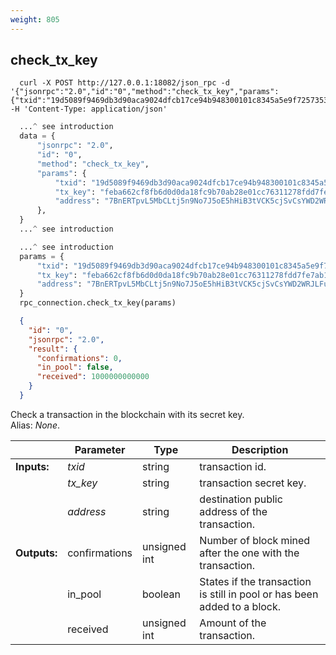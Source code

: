 ```yaml
---
weight: 805
---
```


## **check_tx_key**

```shell
  curl -X POST http://127.0.0.1:18082/json_rpc -d '{"jsonrpc":"2.0","id":"0","method":"check_tx_key","params":{"txid":"19d5089f9469db3d90aca9024dfcb17ce94b948300101c8345a5e9f7257353be","tx_key":"feba662cf8fb6d0d0da18fc9b70ab28e01cc76311278fdd7fe7ab16360762b06","address":"7BnERTpvL5MbCLtj5n9No7J5oE5hHiB3tVCK5cjSvCsYWD2WRJLFuWeKTLiXo5QJqt2ZwUaLy2Vh1Ad51K7FNgqcHgjW85o"}}' -H 'Content-Type: application/json'
```
```python
  ...^ see introduction
  data = {
      "jsonrpc": "2.0",
      "id": "0",
      "method": "check_tx_key",
      "params": {
          "txid": "19d5089f9469db3d90aca9024dfcb17ce94b948300101c8345a5e9f7257353be",
          "tx_key": "feba662cf8fb6d0d0da18fc9b70ab28e01cc76311278fdd7fe7ab16360762b06",
          "address": "7BnERTpvL5MbCLtj5n9No7J5oE5hHiB3tVCK5cjSvCsYWD2WRJLFuWeKTLiXo5QJqt2ZwUaLy2Vh1Ad51K7FNgqcHgjW85o",
      },
  }
  ...^ see introduction
```
```py
  ...^ see introduction
  params = {
      "txid": "19d5089f9469db3d90aca9024dfcb17ce94b948300101c8345a5e9f7257353be",
      "tx_key": "feba662cf8fb6d0d0da18fc9b70ab28e01cc76311278fdd7fe7ab16360762b06",
      "address": "7BnERTpvL5MbCLtj5n9No7J5oE5hHiB3tVCK5cjSvCsYWD2WRJLFuWeKTLiXo5QJqt2ZwUaLy2Vh1Ad51K7FNgqcHgjW85o",
  }
  rpc_connection.check_tx_key(params)
```
```json
  {
    "id": "0",
    "jsonrpc": "2.0",
    "result": {
      "confirmations": 0,
      "in_pool": false,
      "received": 1000000000000
    }
  }
```
Check a transaction in the blockchain with its secret key.  
Alias: *None*.  

|             | Parameter     | Type         | Description
| ---         | ---           | ---          | ---
|**Inputs:**  | *txid*        | string       | transaction id.
|             | *tx_key*      | string       | transaction secret key.
|             | *address*     | string       | destination public address of the transaction.
|**Outputs:** | confirmations | unsigned int | Number of block mined after the one with the transaction.
|             | in_pool       | boolean      | States if the transaction is still in pool or has been added to a block.
|             | received      | unsigned int | Amount of the transaction.